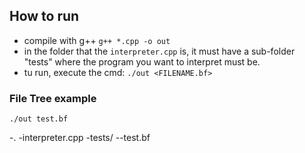 ## How to run

- compile with g++ `g++ *.cpp -o out`
- in the folder that the `interpreter.cpp` is, it must have a sub-folder "tests" where the program you want to interpret must be.
- tu run, execute the cmd: `./out <FILENAME.bf>`

### File Tree example

`./out test.bf`

-.
-interpreter.cpp
-tests/
--test.bf
